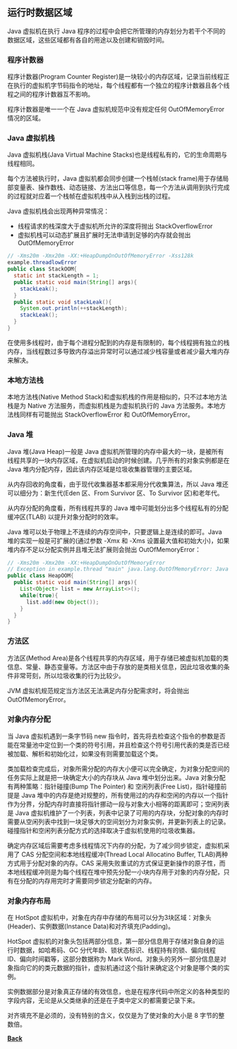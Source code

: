 ## 运行时数据区域
Java 虚拟机在执行 Java 程序的过程中会把它所管理的内存划分为若干个不同的数据区域，这些区域都有各自的用途以及创建和销毁时间。

### 程序计数器
程序计数器(Program Counter Register)是一块较小的内存区域，记录当前线程正在执行的虚拟机字节码指令的地址，每个线程都有一个独立的程序计数器且各个线程之间的程序计数器互不影响。

程序计数器是唯一一个在 Java 虚拟机规范中没有规定任何 OutOfMemoryError 情况的区域。

### Java 虚拟机栈
Java 虚拟机栈(Java Virtual Machine Stacks)也是线程私有的，它的生命周期与线程相同。

每个方法被执行时，Java 虚拟机都会同步创建一个栈帧(stack frame)用于存储局部变量表、操作数栈、动态链接、方法出口等信息，每一个方法从调用到执行完成的过程就对应着一个栈帧在虚拟机栈中从入栈到出栈的过程。

Java 虚拟机栈会出现两种异常情况：
- 线程请求的栈深度大于虚拟机所允许的深度将抛出 StackOverflowError
- 虚拟机栈可以动态扩展且扩展时无法申请到足够的内存就会抛出 OutOfMemoryError

```java
// -Xms20m -Xmx20m -XX:+HeapDumpOnOutOfMemoryError -Xss128k
example.threadlowError
public class StackOOM{
  static int stackLength = 1;
  public static void main(String[] args){
    stackLeak();
  }
  public static void stackLeak(){
    System.out.println(++stackLength);
    stackLeak();
  }
}
```
在使用多线程时，由于每个进程分配到的内存是有限制的，每个线程拥有独立的栈内存，当线程数过多导致内存溢出异常时可以通过减少栈容量或者减少最大堆内存来解决。

### 本地方法栈
本地方法栈(Native Method Stack)和虚拟机栈的作用是相似的，只不过本地方法栈是为 Native 方法服务，而虚拟机栈是为虚拟机执行的 Java 方法服务。本地方法栈同样有可能抛出 StackOverflowError 和 OutOfMemoryError。

### Java 堆
Java 堆(Java Heap)一般是 Java 虚拟机所管理的内存中最大的一块，是被所有线程共享的一块内存区域，在虚拟机启动的时候创建。几乎所有的对象实例都是在 Java 堆内分配内存，因此该内存区域是垃圾收集器管理的主要区域。

从内存回收的角度看，由于现代收集器基本都采用分代收集算法，所以 Java 堆还可以细分为：新生代(Eden 区、From Survivor 区、To Survivor 区)和老年代。

从内存分配的角度看，所有线程共享的 Java 堆中可能划分出多个线程私有的分配缓冲区(TLAB) 以提升对象分配时的效率。

Java 堆可以处于物理上不连续的内存空间中，只要逻辑上是连续的即可。Java 堆的实现一般是可扩展的(通过参数 -Xmx 和 -Xms 设置最大值和初始大小)，如果堆内存不足以分配实例并且堆无法扩展则会抛出 OutOfMemoryError：
```java
// -Xms20m -Xmx20m -XX:+HeapDumpOnOutOfMemoryError
// Exception in example.thread "main" java.lang.OutOfMemoryError: Java heap space
public class HeapOOM{
  public static void main(String[] args){
    List<Object> list = new ArrayList<>();
    while(true){
      list.add(new Object());
    } 
  }
}
```
### 方法区
方法区(Method Area)是各个线程共享的内存区域，用于存储已被虚拟机加载的类信息、常量、静态变量等。方法区中由于存放的是类相关信息，因此垃圾收集的条件非常苛刻，所以垃圾收集的行为比较少。

JVM 虚拟机规范规定当方法区无法满足内存分配需求时，将会抛出 OutOfMemoryError。

### 对象内存分配
当 Java 虚拟机遇到一条字节码 new 指令时，首先将去检查这个指令的参数是否能在常量池中定位到一个类的符号引用，并且检查这个符号引用代表的类是否已经被加载、解析和初始化过，如果没有则需要加载这个类。

类加载检查完成后，对象所需分配的内存大小便可以完全确定，为对象分配空间的任务实际上就是把一块确定大小的内存块从 Java 堆中划分出来。Java 对象分配有两种策略：指针碰撞(Bump The Pointer) 和 空闲列表(Free List)，指针碰撞前提是 Java 堆中的内存是绝对规整的，所有使用过的内存和空闲的内存以一个指针作为分界，分配内存时直接将指针挪动一段与对象大小相等的距离即可；空闲列表是 Java 虚拟机维护了一个列表，列表中记录了可用的内存块，分配对象的内存时需要从空闲列表中找到一块足够大的空间划分为对象实例，并更新列表上的记录。碰撞指针和空闲列表分配方式的选择取决于虚拟机使用的垃圾收集器。

确定内存区域后需要考虑多线程情况下内存的分配，为了减少同步锁定，虚拟机采用了 CAS 分配空间和本地线程缓冲(Thread Local Allocatino Buffer, TLAB)两种方式用于分配对象的内存。CAS 采用失败重试的方式保证更新操作的原子性，而本地线程缓冲则是为每个线程在堆中预先分配一小块内存用于对象的内存分配，只有在分配的内存用完时才需要同步锁定分配新的内存。

### 对象内存布局
在 HotSpot 虚拟机中，对象在内存中存储的布局可以分为3块区域：对象头(Header)、实例数据(Instance Data)和对齐填充(Padding)。

HotSpot 虚拟机的对象头包括两部分信息，第一部分信息用于存储对象自身的运行时数据，如哈希码、GC 分代年龄、锁状态标识、线程持有的锁、偏向线程 ID、偏向时间戳等，这部分数据称为 Mark Word。对象头的另外一部分信息是对象指向它的的类元数据的指针，虚拟机通过这个指针来确定这个对象是哪个类的实例。

实例数据部分是对象真正存储的有效信息，也是在程序代码中所定义的各种类型的字段内容，无论是从父类继承的还是在子类中定义的都需要记录下来。

对齐填充不是必须的，没有特别的含义，仅仅是为了使对象的大小是 8 字节的整数倍。


**[Back](../../)**
